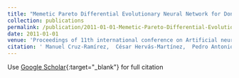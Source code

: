 ```yaml
---
title: "Memetic Pareto Differential Evolutionary Neural Network for Donor-Recipient Matching in Liver Transplantation"
collection: publications
permalink: /publication/2011-01-01-Memetic-Pareto-Differential-Evolutionary-Neural-Network-for-Donor-Recipient-Matching-in-Liver-Transplantation
date: 2011-01-01
venue: 'Proceedings of 11th international conference on Artificial neural networks conference (IWANN&apos;11)'
citation: ' Manuel Cruz-Ramírez,  César Hervás-Martínez,  Pedro Antonio Gutiérrez,  Javier Briceño,  Manuel Mata, &quot;Memetic Pareto Differential Evolutionary Neural Network for Donor-Recipient Matching in Liver Transplantation.&quot; Proceedings of 11th international conference on Artificial neural networks conference (IWANN&amp;apos;11), Vol. II, 2011, pp. 129-136.'
---
```

Use [Google Scholar](https://scholar.google.com/scholar?q=Memetic+Pareto+Differential+Evolutionary+Neural+Network+for+Donor+Recipient+Matching+in+Liver+Transplantation){:target="_blank"} for full citation